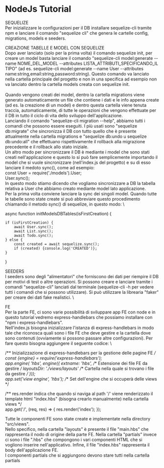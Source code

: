 # NodeJs Tutorial

SEQUELIZE \
Per inizializzare le configurazioni per il DB installare sequelize-cli tramite npm e lanciare il comando "sequelize cli" che genera le cartelle config, migrations, models e seeders.

CREAZIONE TABELLE E MODEL CON SEQUELIZE \
Dopo aver lanciato (solo per la prima volta) il comando sequelize init, per creare un model basta lanciare il comando "sequelize-cli model:generate --name NOME_DEL_MODEL --attributes LISTA_ATTRIBUTI_SPECIFICANDO_IL TIPO" (ad es. sequelize-cli model:generate --name User --attributes name:string,email:string,password:string). Questo comando va lanciato nella cartella principale del progetto e non in una specifica ad esempio non va lanciato dentro la cartella models creata con sequelize init. \
\
Quando vengono creati dei model, dentro la cartella migrations viene generato automaticamente un file che contiene i dati e le info appena create (ad es. la creazione di un model) e dentro questa cartella viene tenuta traccia, automaticamente, di tutte le operazioni che vengono effettuate per il DB in tutto il ciclo di vita dello sviluppo dell'applicazione. \
Lanciando il comando "sequelize-cli migration --help", abbiamo tutti i comandi che possono essere eseguiti. I più usati sono "sequelize db:migrate" che sincronizza il DB con tutto quello che è presente attualmente nella cartella migrations e "sequelize db:undo u sequelize db:undo:all" che effettuano rispettivamente il rollback alla migrazione precedente e il rollback allo stato iniziale. \
Un altro modo per sincronizzare il DB è mediante i model che sono stati creati nell'applicazione e questo lo si può fare semplicemente importando il model che si vuole sincronizzare (nell'index.js del progetto) e su di esso lanciare il medoto sync(), come ad esempio: \
const User = require('./models').User;\
User.sync();\
In questo modo stiamo dicendo che vogliamo sincronizzare a DB la tabella relativa a User che abbiamo creato mediante model lato applicazione. \
Per la prima volta conviene lanciare la sync dei singoli model. Quando tutte le tabelle sono state create si può
abbreviare questo procedimento chiamando il metodo sync() di sequelize, in questo modo: \

async function initModelsDBTables(isFirstCreation) {

    if (isFirstCreation) {
        await User.sync();
        await List.sync();
        await Todo.sync();
    } else {
        const created = await sequelize.sync();
        if (created) {console.log('CREATED')};
    }

}

SEEDERS \
I seeders sono degli "alimentatori" che forniscono dei dati per riempire il DB per motivi di test o altre operazioni. Si possono creare e lanciare tramite i comandi "sequelize-cli" lanciati dal terminale (sequelize-cli -h per vedere tutti i comandi che si possono utilizzare). Si può utilizzare la librearia "faker" per creare dei dati fake realistici. \

FE \
Per la parte FE, ci sono varie possibilità di sviluppare app FE con node e in questo tutorial vedremo express-handlebars che possiamo installare con "npm i express-handlebars". \
Nell'index.js bisogna inizializzare l'istanza di express-handlebars in modo tale che riconosca quali sono i file FE che deve gestire e la cartella dove sono contenuti (ovviamente si possono passare altre configurazioni). Per fare questo bisogna aggiungere il seguente codice: \


/** Inizializzazione di express-handlebars per la gestione delle pagine FE */ \
const {engine} = require('express-handlebars'); \
app.engine(
'hbs',
engine({
extname: 'hbs', /** Estensione dei file FE da gestire */
layoutsDir: './views/layouts' /** Cartella nella quale si trovano i file da gestire */
})); \
app.set('view engine', 'hbs'); /** Set dell'engine che si occuperà delle views */

/** res.render indica che quando si naviga al path '/' viene renderizzato il template html "index.hbs" (bisogna crearlo manualmente) nella cartella views */ \
  app.get('/', (req, res) => {
  res.render('index');
  }); 

Tutte le componenti FE sono state create e implementate nella directory "src/views". \
Nello specifico, nella cartella "layouts" è presente il file "main.hbs" che rappresenta il nodo di origine della parte FE. Nella cartella "partials" invece ci sono i file ".hbs" che compongono i vari componenti HTML che si vogliono inserire nell'applicativo. Infine, il file "index.hbs" rappresenta il body dell'applicazione FE. \
I componenti partials che si aggiungono devono stare tutti nella cartella partials



